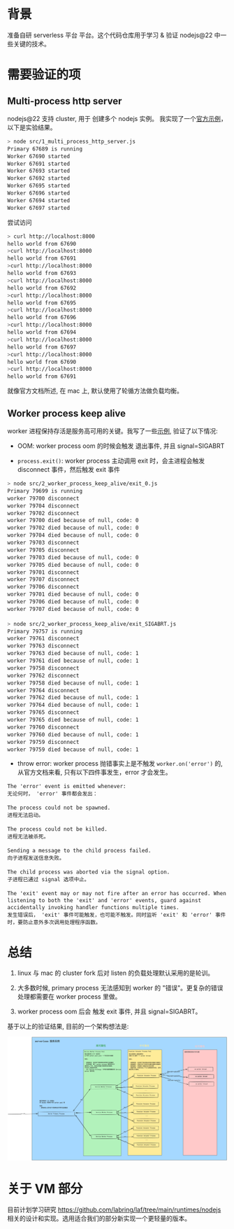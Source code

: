 # 背景

准备自研 serverless 平台 平台。这个代码仓库用于学习 & 验证 nodejs@22 中一些关键的技术。


# 需要验证的项

## Multi-process http server

nodejs@22 支持 cluster, 用于 创建多个 nodejs 实例。 我实现了一个[官方示例](/src/1_multi_process_http_server.js)，以下是实验结果。

```bash
> node src/1_multi_process_http_server.js
Primary 67689 is running
Worker 67690 started
Worker 67691 started
Worker 67693 started
Worker 67692 started
Worker 67695 started
Worker 67696 started
Worker 67694 started
Worker 67697 started
```

尝试访问

```bash
> curl http://localhost:8000
hello world from 67690
>curl http://localhost:8000
hello world from 67691
>curl http://localhost:8000
hello world from 67693
>curl http://localhost:8000
hello world from 67692
>curl http://localhost:8000
hello world from 67695
>curl http://localhost:8000
hello world from 67696
>curl http://localhost:8000
hello world from 67694
>curl http://localhost:8000
hello world from 67697
>curl http://localhost:8000
hello world from 67690
>curl http://localhost:8000
hello world from 67691
```

就像官方文档所述, 在 mac 上, 默认使用了轮循方法做负载均衡。


## Worker process keep alive

worker 进程保持存活是服务高可用的关键。我写了一些[示例](./src/2_worker_process_keep_alive/), 验证了以下情况:

- OOM: worker process oom 的时候会触发 退出事件, 并且 signal=SIGABRT

- `process.exit()`: worker process 主动调用 exit 时，会主进程会触发 disconnect 事件，然后触发 exit 事件

```bash
> node src/2_worker_process_keep_alive/exit_0.js
Primary 79699 is running
worker 79700 disconnect
worker 79704 disconnect
worker 79702 disconnect
worker 79700 died because of null, code: 0
worker 79702 died because of null, code: 0
worker 79704 died because of null, code: 0
worker 79703 disconnect
worker 79705 disconnect
worker 79703 died because of null, code: 0
worker 79705 died because of null, code: 0
worker 79701 disconnect
worker 79707 disconnect
worker 79706 disconnect
worker 79701 died because of null, code: 0
worker 79706 died because of null, code: 0
worker 79707 died because of null, code: 0

> node src/2_worker_process_keep_alive/exit_SIGABRT.js 
Primary 79757 is running
worker 79761 disconnect
worker 79763 disconnect
worker 79763 died because of null, code: 1
worker 79761 died because of null, code: 1
worker 79758 disconnect
worker 79762 disconnect
worker 79758 died because of null, code: 1
worker 79764 disconnect
worker 79762 died because of null, code: 1
worker 79764 died because of null, code: 1
worker 79765 disconnect
worker 79765 died because of null, code: 1
worker 79760 disconnect
worker 79760 died because of null, code: 1
worker 79759 disconnect
worker 79759 died because of null, code: 1
```

- throw error: worker process 抛错事实上是不触发 `worker.on('error')` 的, 从官方文档来看, 只有以下四件事发生，error 才会发生。

```
The 'error' event is emitted whenever:
无论何时， 'error' 事件都会发出：

The process could not be spawned.
进程无法启动。

The process could not be killed.
进程无法被杀死。

Sending a message to the child process failed.
向子进程发送信息失败。

The child process was aborted via the signal option.
子进程已通过 signal 选项中止。

The 'exit' event may or may not fire after an error has occurred. When listening to both the 'exit' and 'error' events, guard against accidentally invoking handler functions multiple times.
发生错误后， 'exit' 事件可能触发，也可能不触发。同时监听 'exit' 和 'error' 事件时，要防止意外多次调用处理程序函数。
```





# 总结

1. linux 与 mac 的 cluster fork 后对 listen 的负载处理默认采用的是轮训。

2. 大多数时候, primary process 无法感知到 worker 的 "错误"。更复杂的错误处理都需要在 worker process 里做。

3. worker process oom 后会 触发 exit 事件, 并且 signal=SIGABRT。

基于以上的验证结果, 目前的一个架构想法是:

![](./docs/arch.png)

# 关于 VM 部分

目前计划学习研究 https://github.com/labring/laf/tree/main/runtimes/nodejs 相关的设计和实现。选用适合我们的部分新实现一个更轻量的版本。

